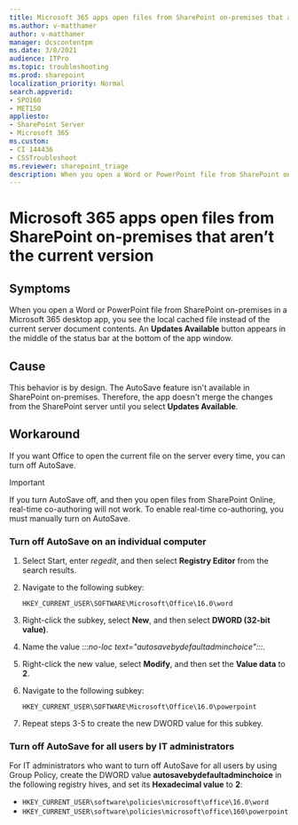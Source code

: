 ```yaml
---
title: Microsoft 365 apps open files from SharePoint on-premises that aren’t the current version
ms.author: v-matthamer
author: v-matthamer
manager: dcscontentpm
ms.date: 3/8/2021
audience: ITPro
ms.topic: troubleshooting
ms.prod: sharepoint
localization_priority: Normal
search.appverid:
- SPO160
- MET150
appliesto:
- SharePoint Server
- Microsoft 365
ms.custom: 
- CI 144436
- CSSTroubleshoot 
ms.reviewer: sharepoint_triage
description: When you open a Word or PowerPoint file from SharePoint on-premises in a Microsoft 365 desktop app, you see the local cached file instead of the current server document contents.
---
```


# Microsoft 365 apps open files from SharePoint on-premises that aren’t the current version

## Symptoms
When you open a Word or PowerPoint file from SharePoint on-premises in a Microsoft 365 desktop app, you see the local cached file instead of the current server document contents. An **Updates Available** button appears in the middle of the status bar at the bottom of the app window.

## Cause
This behavior is by design. The AutoSave feature isn't available in SharePoint on-premises. Therefore, the app doesn't merge the changes from the SharePoint server until you select **Updates Available**.

## Workaround

If you want Office to open the current file on the server every time, you can turn off AutoSave.

> [!IMPORTANT]
> If you turn AutoSave off, and then you open files from SharePoint Online, real-time co-authoring will not work. To enable real-time co-authoring, you must manually turn on AutoSave.

### Turn off AutoSave on an individual computer

1. Select Start, enter *regedit*, and then select **Registry Editor** from the search results.
2. Navigate to the following subkey:

    `HKEY_CURRENT_USER\SOFTWARE\Microsoft\Office\16.0\word`
3. Right-click the subkey, select **New**, and then select **DWORD (32-bit value)**.
4. Name the value *:::no-loc text="autosavebydefaultadminchoice":::*.
5. Right-click the new value, select **Modify**, and then set the **Value data** to **2**.
6. Navigate to the following subkey:

    `HKEY_CURRENT_USER\SOFTWARE\Microsoft\Office\16.0\powerpoint`
7. Repeat steps 3-5 to create the new DWORD value for this subkey.

### Turn off AutoSave for all users by IT administrators 
For IT administrators who want to turn off AutoSave for all users by using Group Policy, create the DWORD value **autosavebydefaultadminchoice** in the following registry hives, and set its **Hexadecimal value** to **2**:

- `HKEY_CURRENT_USER\software\policies\microsoft\office\16.0\word`
- `HKEY_CURRENT_USER\software\policies\microsoft\office\160\powerpoint`
